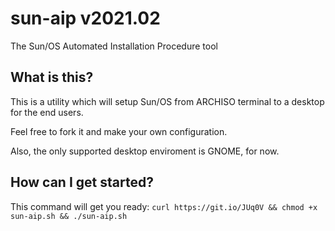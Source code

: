 # sun-aip v2021.02
The Sun/OS Automated Installation Procedure tool

## What is this?
This is a utility which will setup Sun/OS from ARCHISO terminal to a desktop for the end users.

Feel free to fork it and make your own configuration.

Also, the only supported desktop enviroment is GNOME, for now.

## How can I get started?
This command will get you ready: `curl https://git.io/JUq0V && chmod +x sun-aip.sh && ./sun-aip.sh`
